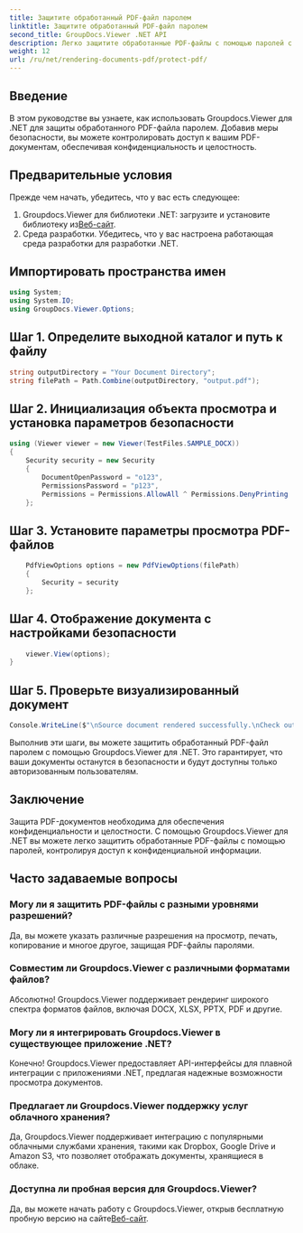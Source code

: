 ```yaml
---
title: Защитите обработанный PDF-файл паролем
linktitle: Защитите обработанный PDF-файл паролем
second_title: GroupDocs.Viewer .NET API
description: Легко защитите обработанные PDF-файлы с помощью паролей с помощью Groupdocs.Viewer для .NET. Обеспечьте безопасность и конфиденциальность ваших документов.
weight: 12
url: /ru/net/rendering-documents-pdf/protect-pdf/
---
```

## Введение
В этом руководстве вы узнаете, как использовать Groupdocs.Viewer для .NET для защиты обработанного PDF-файла паролем. Добавив меры безопасности, вы можете контролировать доступ к вашим PDF-документам, обеспечивая конфиденциальность и целостность.
## Предварительные условия
Прежде чем начать, убедитесь, что у вас есть следующее:
1.  Groupdocs.Viewer для библиотеки .NET: загрузите и установите библиотеку из[Веб-сайт](https://releases.groupdocs.com/viewer/net/).
2. Среда разработки. Убедитесь, что у вас настроена работающая среда разработки для разработки .NET.

## Импортировать пространства имен
```csharp
using System;
using System.IO;
using GroupDocs.Viewer.Options;
```
## Шаг 1. Определите выходной каталог и путь к файлу
```csharp
string outputDirectory = "Your Document Directory";
string filePath = Path.Combine(outputDirectory, "output.pdf");
```
## Шаг 2. Инициализация объекта просмотра и установка параметров безопасности
```csharp
using (Viewer viewer = new Viewer(TestFiles.SAMPLE_DOCX))
{
    Security security = new Security
    {
        DocumentOpenPassword = "o123",
        PermissionsPassword = "p123",
        Permissions = Permissions.AllowAll ^ Permissions.DenyPrinting
    };
```
## Шаг 3. Установите параметры просмотра PDF-файлов
```csharp
    PdfViewOptions options = new PdfViewOptions(filePath)
    {
        Security = security
    };
```
## Шаг 4. Отображение документа с настройками безопасности
```csharp
    viewer.View(options);
}
```
## Шаг 5. Проверьте визуализированный документ
```csharp
Console.WriteLine($"\nSource document rendered successfully.\nCheck output in {outputDirectory}.");
```
Выполнив эти шаги, вы можете защитить обработанный PDF-файл паролем с помощью Groupdocs.Viewer для .NET. Это гарантирует, что ваши документы останутся в безопасности и будут доступны только авторизованным пользователям.

## Заключение
Защита PDF-документов необходима для обеспечения конфиденциальности и целостности. С помощью Groupdocs.Viewer для .NET вы можете легко защитить обработанные PDF-файлы с помощью паролей, контролируя доступ к конфиденциальной информации.

## Часто задаваемые вопросы
### Могу ли я защитить PDF-файлы с разными уровнями разрешений?
Да, вы можете указать различные разрешения на просмотр, печать, копирование и многое другое, защищая PDF-файлы паролями.
### Совместим ли Groupdocs.Viewer с различными форматами файлов?
Абсолютно! Groupdocs.Viewer поддерживает рендеринг широкого спектра форматов файлов, включая DOCX, XLSX, PPTX, PDF и другие.
### Могу ли я интегрировать Groupdocs.Viewer в существующее приложение .NET?
Конечно! Groupdocs.Viewer предоставляет API-интерфейсы для плавной интеграции с приложениями .NET, предлагая надежные возможности просмотра документов.
### Предлагает ли Groupdocs.Viewer поддержку услуг облачного хранения?
Да, Groupdocs.Viewer поддерживает интеграцию с популярными облачными службами хранения, такими как Dropbox, Google Drive и Amazon S3, что позволяет отображать документы, хранящиеся в облаке.
### Доступна ли пробная версия для Groupdocs.Viewer?
 Да, вы можете начать работу с Groupdocs.Viewer, открыв бесплатную пробную версию на сайте[Веб-сайт](https://releases.groupdocs.com/).